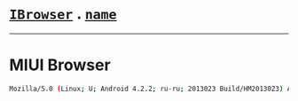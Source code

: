 # [`IBrowser`](/api/main/get-browser.md) . [`name`](../name.md)
---
# MIUI Browser

```sh
Mozilla/5.0 (Linux; U; Android 4.2.2; ru-ru; 2013023 Build/HM2013023) AppleWebKit/534.30 (KHTML, like Gecko) Version/4.0 Mobile Safari/534.30 XiaoMi/MiuiBrowser/1.0
```